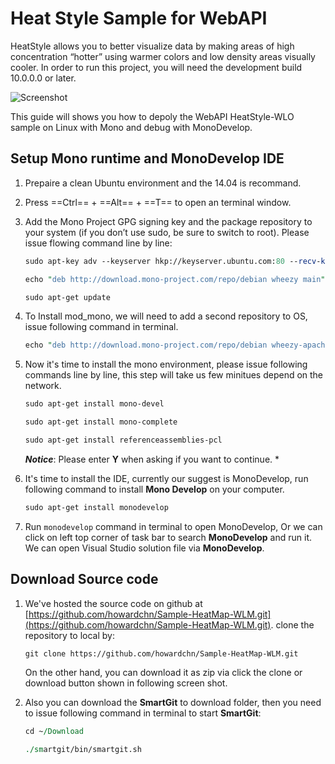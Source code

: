 # Heat Style Sample for WebAPI
HeatStyle allows you to better visualize data by making areas of high concentration “hotter” using warmer colors and low density areas visually cooler. In order to run this project, you will need the development build 10.0.0.0 or later.

![Screenshot](https://raw.githubusercontent.com/howardchn/Sample-OpenStreetMap-WLM/master/OpenStreetMap/Resources/Screenshot.jpg)

This guide will shows you how to depoly the WebAPI HeatStyle-WLO sample on Linux with Mono and debug with MonoDevelop.

## Setup Mono runtime and MonoDevelop IDE
  1. Prepaire a clean Ubuntu environment and the 14.04 is recommand.

  1. Press ==Ctrl== + ==Alt== + ==T== to open an terminal window. 

  1. Add the Mono Project GPG signing key and the package repository to your system (if you don’t use sudo, be sure to switch to root). Please issue flowing command line by line:
      ```perl
      sudo apt-key adv --keyserver hkp://keyserver.ubuntu.com:80 --recv-keys 3FA7E0328081BFF6A14DA29AA6A19B38D3D831EF

      echo "deb http://download.mono-project.com/repo/debian wheezy main" | sudo tee /etc/apt/sources.list.d/mono-xamarin.list

      sudo apt-get update
       ```
1. To Install mod_mono, we will need to add a second repository to OS, issue following command in terminal. 
	```perl
    echo "deb http://download.mono-project.com/repo/debian wheezy-apache24-compat main" | sudo tee -a /etc/apt/sources.list.d/mono-xamarin.list
    ```
1. Now it's time to install the mono environment, please issue following commands line by line, this step will take us few minitues depend on the network.
    ```perl
    sudo apt-get install mono-devel
    
    sudo apt-get install mono-complete
    
    sudo apt-get install referenceassemblies-pcl
    ```
    ***Notice***: Please enter **Y** when asking if you want to continue. *

1. It's time to install the IDE, currently our suggest is MonoDevelop, run following command to install **Mono Develop** on your computer.
	```perl
    sudo apt-get install monodevelop
    ```
1. Run `monodevelop` command in terminal to open MonoDevelop, Or we can click on left top corner of task bar to search **MonoDevelop** and run it. We can open Visual Studio solution file via **MonoDevelop**.
 
## Download Source code
1. We've hosted the source code on github at [https://github.com/howardchn/Sample-HeatMap-WLM.git](https://github.com/howardchn/Sample-HeatMap-WLM.git). clone the repository to local by:
	```perl
    git clone https://github.com/howardchn/Sample-HeatMap-WLM.git
    ```
    On the other hand, you can download it as zip via click the clone or download button shown in following screen shot.

1. Also you can download the **SmartGit** to download folder, then you need to issue following command in terminal to start **SmartGit**:
	```perl
    cd ~/Download
    
    ./smartgit/bin/smartgit.sh 
    ```